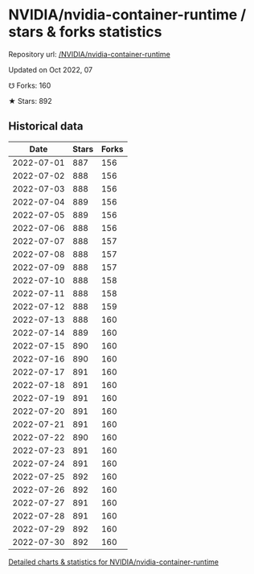 # NVIDIA/nvidia-container-runtime / stars & forks statistics

Repository url: [/NVIDIA/nvidia-container-runtime](https://github.com/NVIDIA/nvidia-container-runtime)

Updated on Oct 2022, 07

☋ Forks: 160

★ Stars: 892

## Historical data
| Date | Stars | Forks |
|------|-------|-------|
| 2022-07-01 | 887 | 156 | 
| 2022-07-02 | 888 | 156 | 
| 2022-07-03 | 888 | 156 | 
| 2022-07-04 | 889 | 156 | 
| 2022-07-05 | 889 | 156 | 
| 2022-07-06 | 888 | 156 | 
| 2022-07-07 | 888 | 157 | 
| 2022-07-08 | 888 | 157 | 
| 2022-07-09 | 888 | 157 | 
| 2022-07-10 | 888 | 158 | 
| 2022-07-11 | 888 | 158 | 
| 2022-07-12 | 888 | 159 | 
| 2022-07-13 | 888 | 160 | 
| 2022-07-14 | 889 | 160 | 
| 2022-07-15 | 890 | 160 | 
| 2022-07-16 | 890 | 160 | 
| 2022-07-17 | 891 | 160 | 
| 2022-07-18 | 891 | 160 | 
| 2022-07-19 | 891 | 160 | 
| 2022-07-20 | 891 | 160 | 
| 2022-07-21 | 891 | 160 | 
| 2022-07-22 | 890 | 160 | 
| 2022-07-23 | 891 | 160 | 
| 2022-07-24 | 891 | 160 | 
| 2022-07-25 | 892 | 160 | 
| 2022-07-26 | 892 | 160 | 
| 2022-07-27 | 891 | 160 | 
| 2022-07-28 | 891 | 160 | 
| 2022-07-29 | 892 | 160 | 
| 2022-07-30 | 892 | 160 | 


[Detailed charts & statistics for NVIDIA/nvidia-container-runtime](https://reviewgithub.com/rep/NVIDIA/nvidia-container-runtime)
